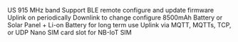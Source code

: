 US 915 MHz band
Support BLE remote configure and update firmware
Uplink on periodically
Downlink to change configure
8500mAh Battery or Solar Panel + Li-on Battery for long term use
Uplink via MQTT, MQTTs, TCP, or UDP
Nano SIM card slot for NB-IoT SIM
